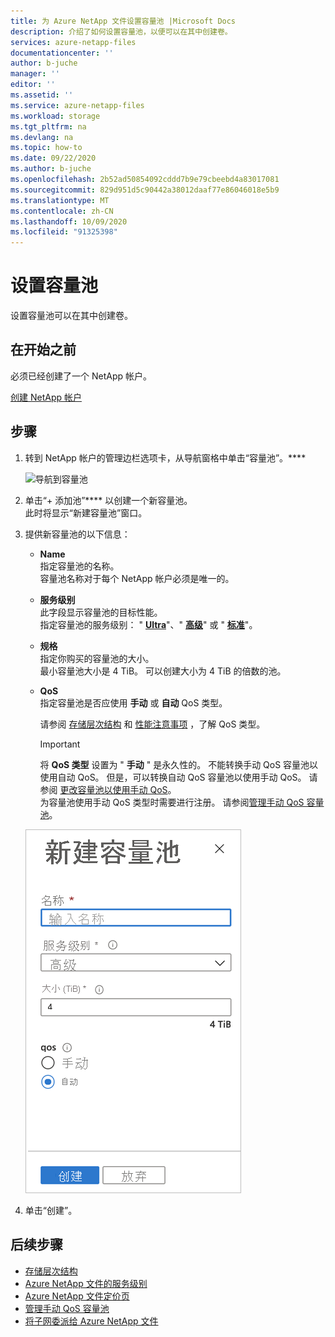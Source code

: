 ```yaml
---
title: 为 Azure NetApp 文件设置容量池 |Microsoft Docs
description: 介绍了如何设置容量池，以便可以在其中创建卷。
services: azure-netapp-files
documentationcenter: ''
author: b-juche
manager: ''
editor: ''
ms.assetid: ''
ms.service: azure-netapp-files
ms.workload: storage
ms.tgt_pltfrm: na
ms.devlang: na
ms.topic: how-to
ms.date: 09/22/2020
ms.author: b-juche
ms.openlocfilehash: 2b52ad50854092cddd7b9e79cbeebd4a83017081
ms.sourcegitcommit: 829d951d5c90442a38012daaf77e86046018e5b9
ms.translationtype: MT
ms.contentlocale: zh-CN
ms.lasthandoff: 10/09/2020
ms.locfileid: "91325398"
---
```

# <a name="set-up-a-capacity-pool"></a>设置容量池

设置容量池可以在其中创建卷。  

## <a name="before-you-begin"></a>在开始之前 

必须已经创建了一个 NetApp 帐户。   

[创建 NetApp 帐户](azure-netapp-files-create-netapp-account.md)

## <a name="steps"></a>步骤 

1. 转到 NetApp 帐户的管理边栏选项卡，从导航窗格中单击“容量池”。****  
    
    ![导航到容量池](../media/azure-netapp-files/azure-netapp-files-navigate-to-capacity-pool.png)

2. 单击“+ 添加池”**** 以创建一个新容量池。   
    此时将显示“新建容量池”窗口。

3. 提供新容量池的以下信息：  
   * **Name**  
     指定容量池的名称。  
     容量池名称对于每个 NetApp 帐户必须是唯一的。

   * **服务级别**   
     此字段显示容量池的目标性能。  
     指定容量池的服务级别： " [**Ultra**](azure-netapp-files-service-levels.md#Ultra)"、" [**高级**](azure-netapp-files-service-levels.md#Premium)" 或 " [**标准**](azure-netapp-files-service-levels.md#Standard)"。

    * **规格**     
     指定你购买的容量池的大小。        
     最小容量池大小是 4 TiB。 可以创建大小为 4 TiB 的倍数的池。   

   * **QoS**   
     指定容量池是否应使用 **手动** 或 **自动** QoS 类型。  

     请参阅 [存储层次结构](azure-netapp-files-understand-storage-hierarchy.md) 和 [性能注意事项](azure-netapp-files-performance-considerations.md) ，了解 QoS 类型。  

     > [!IMPORTANT] 
     > 将 **QoS 类型** 设置为 " **手动** " 是永久性的。 不能转换手动 QoS 容量池以使用自动 QoS。 但是，可以转换自动 QoS 容量池以使用手动 QoS。 请参阅 [更改容量池以使用手动 QoS](manage-manual-qos-capacity-pool.md#change-to-qos)。   
     > 为容量池使用手动 QoS 类型时需要进行注册。 请参阅[管理手动 QoS 容量池](manage-manual-qos-capacity-pool.md#register-the-feature)。 

    ![新建容量池](../media/azure-netapp-files/azure-netapp-files-new-capacity-pool.png)

4. 单击“创建”。

## <a name="next-steps"></a>后续步骤 

- [存储层次结构](azure-netapp-files-understand-storage-hierarchy.md) 
- [Azure NetApp 文件的服务级别](azure-netapp-files-service-levels.md)
- [Azure NetApp 文件定价页](https://azure.microsoft.com/pricing/details/storage/netapp/)
- [管理手动 QoS 容量池](manage-manual-qos-capacity-pool.md)
- [将子网委派给 Azure NetApp 文件](azure-netapp-files-delegate-subnet.md)
